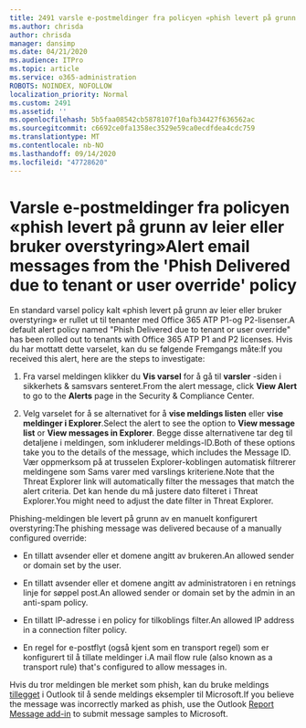 ```yaml
---
title: 2491 varsle e-postmeldinger fra policyen «phish levert på grunn av leier eller bruker overstyring»
ms.author: chrisda
author: chrisda
manager: dansimp
ms.date: 04/21/2020
ms.audience: ITPro
ms.topic: article
ms.service: o365-administration
ROBOTS: NOINDEX, NOFOLLOW
localization_priority: Normal
ms.custom: 2491
ms.assetid: ''
ms.openlocfilehash: 5b5faa08542cb5878107f10afb34427f636562ac
ms.sourcegitcommit: c6692ce0fa1358ec3529e59ca0ecdfdea4cdc759
ms.translationtype: MT
ms.contentlocale: nb-NO
ms.lasthandoff: 09/14/2020
ms.locfileid: "47728620"
---
```

# <a name="alert-email-messages-from-the-phish-delivered-due-to-tenant-or-user-override-policy"></a><span data-ttu-id="f8bcb-102">Varsle e-postmeldinger fra policyen «phish levert på grunn av leier eller bruker overstyring»</span><span class="sxs-lookup"><span data-stu-id="f8bcb-102">Alert email messages from the 'Phish Delivered due to tenant or user override' policy</span></span>

<span data-ttu-id="f8bcb-103">En standard varsel policy kalt «phish levert på grunn av leier eller bruker overstyring» er rullet ut til tenanter med Office 365 ATP P1-og P2-lisenser.</span><span class="sxs-lookup"><span data-stu-id="f8bcb-103">A default alert policy named "Phish Delivered due to tenant or user override" has been rolled out to tenants with Office 365 ATP P1 and P2 licenses.</span></span> <span data-ttu-id="f8bcb-104">Hvis du har mottatt dette varselet, kan du se følgende Fremgangs måte:</span><span class="sxs-lookup"><span data-stu-id="f8bcb-104">If you received this alert, here are the steps to investigate:</span></span>

1. <span data-ttu-id="f8bcb-105">Fra varsel meldingen klikker du **Vis varsel** for å gå til **varsler** -siden i sikkerhets & samsvars senteret.</span><span class="sxs-lookup"><span data-stu-id="f8bcb-105">From the alert message, click **View Alert** to go to the **Alerts** page in the Security & Compliance Center.</span></span>

2. <span data-ttu-id="f8bcb-106">Velg varselet for å se alternativet for å **vise meldings listen** eller **vise meldinger i Explorer**.</span><span class="sxs-lookup"><span data-stu-id="f8bcb-106">Select the alert to see the option to **View message list** or **View messages in Explorer**.</span></span> <span data-ttu-id="f8bcb-107">Begge disse alternativene tar deg til detaljene i meldingen, som inkluderer meldings-ID.</span><span class="sxs-lookup"><span data-stu-id="f8bcb-107">Both of these options take you to the details of the message, which includes the Message ID.</span></span> <span data-ttu-id="f8bcb-108">Vær oppmerksom på at trusselen Explorer-koblingen automatisk filtrerer meldingene som Sams varer med varslings kriteriene.</span><span class="sxs-lookup"><span data-stu-id="f8bcb-108">Note that the Threat Explorer link will automatically filter the messages that match the alert criteria.</span></span> <span data-ttu-id="f8bcb-109">Det kan hende du må justere dato filteret i Threat Explorer.</span><span class="sxs-lookup"><span data-stu-id="f8bcb-109">You might need to adjust the date filter in Threat Explorer.</span></span>

<span data-ttu-id="f8bcb-110">Phishing-meldingen ble levert på grunn av en manuelt konfigurert overstyring:</span><span class="sxs-lookup"><span data-stu-id="f8bcb-110">The phishing message was delivered because of a manually configured override:</span></span>

- <span data-ttu-id="f8bcb-111">En tillatt avsender eller et domene angitt av brukeren.</span><span class="sxs-lookup"><span data-stu-id="f8bcb-111">An allowed sender or domain set by the user.</span></span>

- <span data-ttu-id="f8bcb-112">En tillatt avsender eller et domene angitt av administratoren i en retnings linje for søppel post.</span><span class="sxs-lookup"><span data-stu-id="f8bcb-112">An allowed sender or domain set by the admin in an anti-spam policy.</span></span>

- <span data-ttu-id="f8bcb-113">En tillatt IP-adresse i en policy for tilkoblings filter.</span><span class="sxs-lookup"><span data-stu-id="f8bcb-113">An allowed IP address in a connection filter policy.</span></span>

- <span data-ttu-id="f8bcb-114">En regel for e-postflyt (også kjent som en transport regel) som er konfigurert til å tillate meldinger i.</span><span class="sxs-lookup"><span data-stu-id="f8bcb-114">A mail flow rule (also known as a transport rule) that's configured to allow messages in.</span></span>

<span data-ttu-id="f8bcb-115">Hvis du tror meldingen ble merket som phish, kan du bruke meldings [tillegget](https://support.office.com/article/b5caa9f1-cdf3-4443-af8c-ff724ea719d2) i Outlook til å sende meldings eksempler til Microsoft.</span><span class="sxs-lookup"><span data-stu-id="f8bcb-115">If you believe the message was incorrectly marked as phish, use the Outlook [Report Message add-in](https://support.office.com/article/b5caa9f1-cdf3-4443-af8c-ff724ea719d2) to submit message samples to Microsoft.</span></span>
